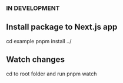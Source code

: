 ### IN DEVELOPMENT

## Install package to Next.js app

cd example pnpm install ../

## Watch changes

cd to root folder and run pnpm watch
